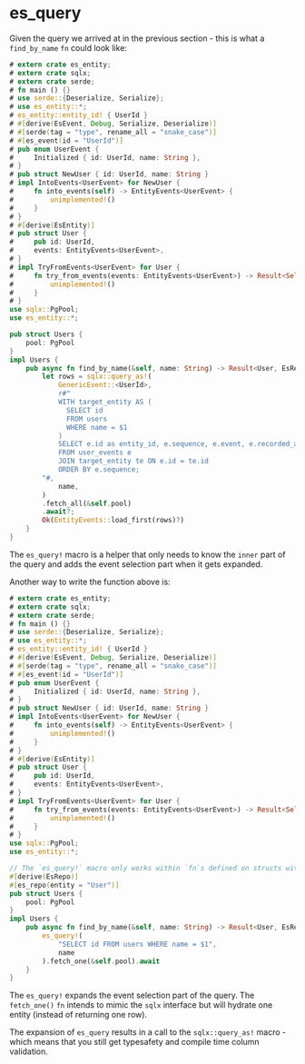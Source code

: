 # es_query

Given the query we arrived at in the previous section - this is what a `find_by_name` `fn` could look like:

```rust
# extern crate es_entity;
# extern crate sqlx;
# extern crate serde;
# fn main () {}
# use serde::{Deserialize, Serialize};
# use es_entity::*;
# es_entity::entity_id! { UserId }
# #[derive(EsEvent, Debug, Serialize, Deserialize)]
# #[serde(tag = "type", rename_all = "snake_case")]
# #[es_event(id = "UserId")]
# pub enum UserEvent {
#     Initialized { id: UserId, name: String },
# }
# pub struct NewUser { id: UserId, name: String }
# impl IntoEvents<UserEvent> for NewUser {
#     fn into_events(self) -> EntityEvents<UserEvent> {
#         unimplemented!()
#     }
# }
# #[derive(EsEntity)]
# pub struct User {
#     pub id: UserId,
#     events: EntityEvents<UserEvent>,
# }
# impl TryFromEvents<UserEvent> for User {
#     fn try_from_events(events: EntityEvents<UserEvent>) -> Result<Self, EsEntityError> {
#         unimplemented!()
#     }
# }
use sqlx::PgPool;
use es_entity::*;

pub struct Users {
    pool: PgPool
}
impl Users {
    pub async fn find_by_name(&self, name: String) -> Result<User, EsRepoError> {
        let rows = sqlx::query_as!(
            GenericEvent::<UserId>,
            r#"
            WITH target_entity AS (
              SELECT id
              FROM users
              WHERE name = $1
            )
            SELECT e.id as entity_id, e.sequence, e.event, e.recorded_at
            FROM user_events e
            JOIN target_entity te ON e.id = te.id
            ORDER BY e.sequence;
        "#,
            name,
        )
        .fetch_all(&self.pool)
        .await?;
        Ok(EntityEvents::load_first(rows)?)
    }
}
```

The `es_query!` macro is a helper that only needs to know the `inner` part of the query
and adds the event selection part when it gets expanded.

Another way to write the function above is:
```rust
# extern crate es_entity;
# extern crate sqlx;
# extern crate serde;
# fn main () {}
# use serde::{Deserialize, Serialize};
# use es_entity::*;
# es_entity::entity_id! { UserId }
# #[derive(EsEvent, Debug, Serialize, Deserialize)]
# #[serde(tag = "type", rename_all = "snake_case")]
# #[es_event(id = "UserId")]
# pub enum UserEvent {
#     Initialized { id: UserId, name: String },
# }
# pub struct NewUser { id: UserId, name: String }
# impl IntoEvents<UserEvent> for NewUser {
#     fn into_events(self) -> EntityEvents<UserEvent> {
#         unimplemented!()
#     }
# }
# #[derive(EsEntity)]
# pub struct User {
#     pub id: UserId,
#     events: EntityEvents<UserEvent>,
# }
# impl TryFromEvents<UserEvent> for User {
#     fn try_from_events(events: EntityEvents<UserEvent>) -> Result<Self, EsEntityError> {
#         unimplemented!()
#     }
# }
use sqlx::PgPool;
use es_entity::*;

// The `es_query!` macro only works within `fn`s defined on structs with `EsRepo` derived.
#[derive(EsRepo)]
#[es_repo(entity = "User")]
pub struct Users {
    pool: PgPool
}
impl Users {
    pub async fn find_by_name(&self, name: String) -> Result<User, EsRepoError> {
        es_query!(
            "SELECT id FROM users WHERE name = $1",
            name
        ).fetch_one(&self.pool).await
    }
}
```

The  `es_query!` expands the event selection part of the query.
The `fetch_one()` `fn` intends to mimic the `sqlx` interface but will hydrate one entity (instead of returning one row).

The expansion of `es_query` results in a call to the `sqlx::query_as!` macro - which means that you still get typesafety and compile time column validation.
